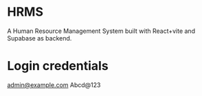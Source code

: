 # HRMS
A Human Resource Management System built with React+vite and Supabase as backend.

# Login credentials
admin@example.com
Abcd@123